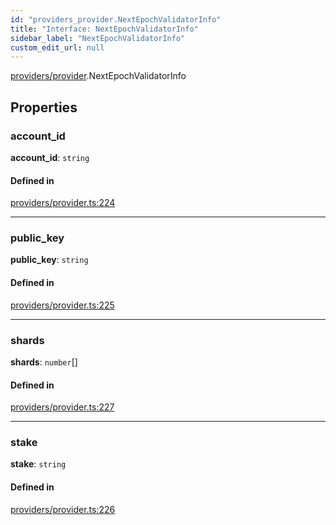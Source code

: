 ```yaml
---
id: "providers_provider.NextEpochValidatorInfo"
title: "Interface: NextEpochValidatorInfo"
sidebar_label: "NextEpochValidatorInfo"
custom_edit_url: null
---
```


[providers/provider](../modules/providers_provider.md).NextEpochValidatorInfo

## Properties

### account\_id

 **account\_id**: `string`

#### Defined in

[providers/provider.ts:224](https://github.com/near/near-api-js/blob/ef6d7fbf/packages/near-api-js/src/providers/provider.ts#L224)

___

### public\_key

 **public\_key**: `string`

#### Defined in

[providers/provider.ts:225](https://github.com/near/near-api-js/blob/ef6d7fbf/packages/near-api-js/src/providers/provider.ts#L225)

___

### shards

 **shards**: `number`[]

#### Defined in

[providers/provider.ts:227](https://github.com/near/near-api-js/blob/ef6d7fbf/packages/near-api-js/src/providers/provider.ts#L227)

___

### stake

 **stake**: `string`

#### Defined in

[providers/provider.ts:226](https://github.com/near/near-api-js/blob/ef6d7fbf/packages/near-api-js/src/providers/provider.ts#L226)
